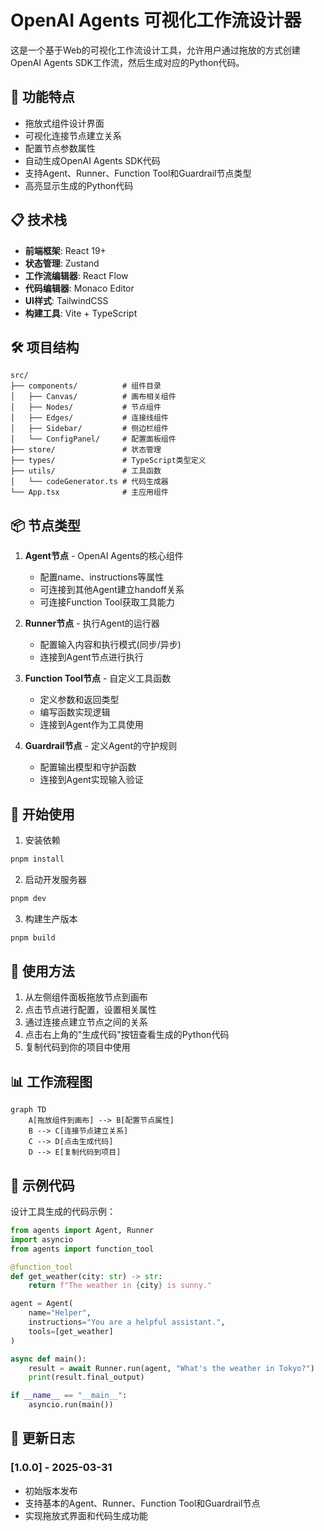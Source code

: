 # OpenAI Agents 可视化工作流设计器

这是一个基于Web的可视化工作流设计工具，允许用户通过拖放的方式创建OpenAI Agents SDK工作流，然后生成对应的Python代码。

## 🚀 功能特点

- 拖放式组件设计界面
- 可视化连接节点建立关系
- 配置节点参数属性
- 自动生成OpenAI Agents SDK代码
- 支持Agent、Runner、Function Tool和Guardrail节点类型
- 高亮显示生成的Python代码

## 📋 技术栈

- **前端框架**: React 19+
- **状态管理**: Zustand
- **工作流编辑器**: React Flow
- **代码编辑器**: Monaco Editor
- **UI样式**: TailwindCSS
- **构建工具**: Vite + TypeScript

## 🛠️ 项目结构

```
src/
├── components/          # 组件目录
│   ├── Canvas/          # 画布相关组件
│   ├── Nodes/           # 节点组件
│   ├── Edges/           # 连接线组件
│   ├── Sidebar/         # 侧边栏组件
│   └── ConfigPanel/     # 配置面板组件
├── store/               # 状态管理
├── types/               # TypeScript类型定义
├── utils/               # 工具函数
│   └── codeGenerator.ts # 代码生成器
└── App.tsx              # 主应用组件
```

## 📦 节点类型

1. **Agent节点** - OpenAI Agents的核心组件
   - 配置name、instructions等属性
   - 可连接到其他Agent建立handoff关系
   - 可连接Function Tool获取工具能力

2. **Runner节点** - 执行Agent的运行器
   - 配置输入内容和执行模式(同步/异步)
   - 连接到Agent节点进行执行

3. **Function Tool节点** - 自定义工具函数
   - 定义参数和返回类型
   - 编写函数实现逻辑
   - 连接到Agent作为工具使用

4. **Guardrail节点** - 定义Agent的守护规则
   - 配置输出模型和守护函数
   - 连接到Agent实现输入验证

## 🚀 开始使用

1. 安装依赖
```bash
pnpm install
```

2. 启动开发服务器
```bash
pnpm dev
```

3. 构建生产版本
```bash
pnpm build
```

## 📝 使用方法

1. 从左侧组件面板拖放节点到画布
2. 点击节点进行配置，设置相关属性
3. 通过连接点建立节点之间的关系
4. 点击右上角的"生成代码"按钮查看生成的Python代码
5. 复制代码到你的项目中使用

## 📊 工作流程图

```mermaid
graph TD
    A[拖放组件到画布] --> B[配置节点属性]
    B --> C[连接节点建立关系]
    C --> D[点击生成代码]
    D --> E[复制代码到项目]
```

## 📄 示例代码

设计工具生成的代码示例：

```python
from agents import Agent, Runner
import asyncio
from agents import function_tool

@function_tool
def get_weather(city: str) -> str:
    return f"The weather in {city} is sunny."

agent = Agent(
    name="Helper",
    instructions="You are a helpful assistant.",
    tools=[get_weather]
)

async def main():
    result = await Runner.run(agent, "What's the weather in Tokyo?")
    print(result.final_output)

if __name__ == "__main__":
    asyncio.run(main())
```

## 📅 更新日志

### [1.0.0] - 2025-03-31
* 初始版本发布
* 支持基本的Agent、Runner、Function Tool和Guardrail节点
* 实现拖放式界面和代码生成功能
